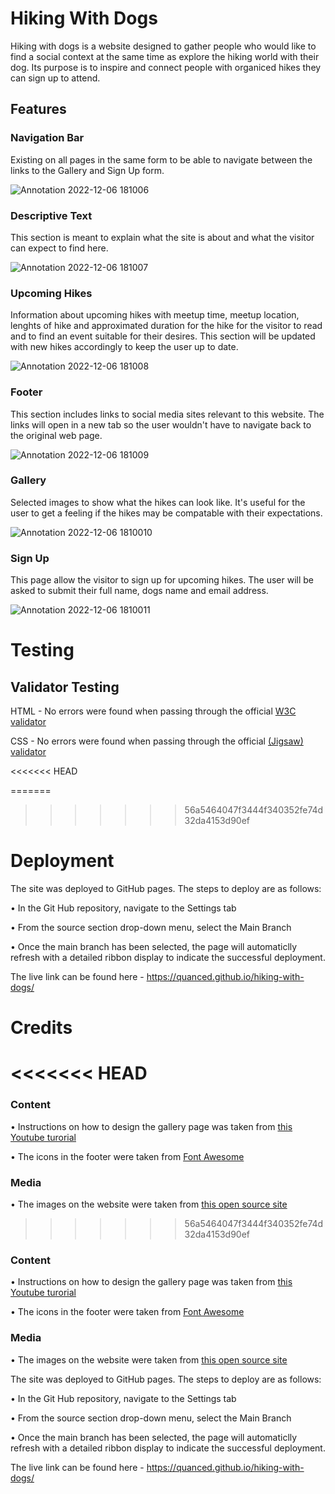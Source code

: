 # Hiking With Dogs

Hiking with dogs is a website designed to gather people who would like to find a social context at the same time as explore the hiking world with their dog. Its purpose is to inspire and connect people with organiced hikes they can sign up to attend. 


## Features

### Navigation Bar
Existing on all pages in the same form to be able to navigate between the links to the Gallery and Sign Up form. 

![Annotation 2022-12-06 181006](https://user-images.githubusercontent.com/116362850/205982994-bc43a567-ce1a-4c25-b6b9-2bbe0a5c0d3a.jpg)

### Descriptive Text
This section is meant to explain what the site is about and what the visitor can expect to find here. 

![Annotation 2022-12-06 181007](https://user-images.githubusercontent.com/116362850/205983057-6025498d-6249-454e-b002-7e7f12bbc70b.jpg)


### Upcoming Hikes
Information about upcoming hikes with meetup time, meetup location, lenghts of hike and approximated duration for the hike for the visitor to read and to find an event suitable for their desires. 
This section will be updated with new hikes accordingly to keep the user up to date. 

![Annotation 2022-12-06 181008](https://user-images.githubusercontent.com/116362850/205983076-50033800-8f95-4f09-a456-e1f806735f39.jpg)

### Footer
This section includes links to social media sites relevant to this website. The links will open in a new tab so the user wouldn't have to navigate back to the original web page. 

![Annotation 2022-12-06 181009](https://user-images.githubusercontent.com/116362850/205983111-42b3929d-469b-47d3-9475-37df6f5f82f4.jpg)

### Gallery
Selected images to show what the hikes can look like.
It's useful for the user to get a feeling if the hikes may be compatable with their expectations. 

![Annotation 2022-12-06 1810010](https://user-images.githubusercontent.com/116362850/205985820-0e030693-ee5e-4326-b760-3f0aa1f4db4b.jpg)


### Sign Up
This page allow the visitor to sign up for upcoming hikes.
The user will be asked to submit their full name, dogs name and email address. 

![Annotation 2022-12-06 1810011](https://user-images.githubusercontent.com/116362850/205985832-2e7926b3-6e49-49fd-b554-e5ebbc8500dd.jpg)


# Testing

## Validator Testing

HTML - No errors were found when passing through the official [W3C validator](https://validator.w3.org/nu/)

CSS - No errors were found when passing through the official [(Jigsaw) validator](https://jigsaw.w3.org/css-validator/)


<<<<<<< HEAD

=======
>>>>>>> 56a5464047f3444f340352fe74d32da4153d90ef
# Deployment

The site was deployed to GitHub pages. The steps to deploy are as follows:

• In the Git Hub repository, navigate to the Settings tab

• From the source section drop-down menu, select the Main Branch

• Once the main branch has been selected, the page will automaticlly refresh with a detailed ribbon display to indicate the successful deployment.

The live link can be found here - https://quanced.github.io/hiking-with-dogs/

# Credits
<<<<<<< HEAD
=======

### Content

• Instructions on how to design the gallery page was taken from [this Youtube turorial](https://www.youtube.com/watch?v=Trw_9lisYVY)

• The icons in the footer were taken from [Font Awesome](https://fontawesome.com/)

### Media

• The images on the website were taken from [this open source site](https://unsplash.com/)
>>>>>>> 56a5464047f3444f340352fe74d32da4153d90ef


### Content

• Instructions on how to design the gallery page was taken from [this Youtube turorial](https://www.youtube.com/watch?v=Trw_9lisYVY)

• The icons in the footer were taken from [Font Awesome](https://fontawesome.com/)


### Media

• The images on the website were taken from [this open source site](https://unsplash.com/)

The site was deployed to GitHub pages. The steps to deploy are as follows:

• In the Git Hub repository, navigate to the Settings tab

• From the source section drop-down menu, select the Main Branch

• Once the main branch has been selected, the page will automaticlly refresh with a detailed ribbon display to indicate the successful deployment.

The live link can be found here - https://quanced.github.io/hiking-with-dogs/

